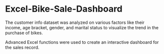 # Excel-Bike-Sale-Dashboard
The customer info dataset was analyzed on various factors like their income, age bracket, gender, and marital status to visualize the trend in the purchase of bikes.

Advanced Excel functions were used to create an interactive dashboard for the sales record.
